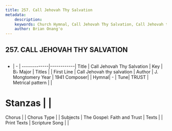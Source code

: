 ```yaml
---
title: 257. Call Jehovah Thy Salvation
metadata:
    description: 
    keywords: Church Hymnal, Call Jehovah Thy Salvation, Call Jehovah thy salvation, 
    author: Brian Onang'o
---
```



## 257. CALL JEHOVAH THY SALVATION

```txt

```

- |   -  |
-------------|------------|
Title | Call Jehovah Thy Salvation |
Key | B♭ Major |
Titles |  |
First Line | Call Jehovah thy salvation |
Author | J. Mongtomery
Year | 1941
Composer|  |
Hymnal|  - |
Tune| TRUST |
Metrical pattern | |
# Stanzas |  |
Chorus |  |
Chorus Type |  |
Subjects | The Gospel: Faith and Trust |
Texts |  |
Print Texts | 
Scripture Song |  |
  
